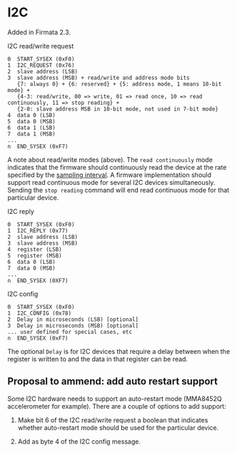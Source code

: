 I2C
===

Added in Firmata 2.3.

I2C read/write request
```
0  START_SYSEX (0xF0)
1  I2C_REQUEST (0x76)
2  slave address (LSB)
3  slave address (MSB) + read/write and address mode bits
   {7: always 0} + {6: reserved} + {5: address mode, 1 means 10-bit mode} +
   {4-3: read/write, 00 => write, 01 => read once, 10 => read continuously, 11 => stop reading} +
   {2-0: slave address MSB in 10-bit mode, not used in 7-bit mode}
4  data 0 (LSB)
5  data 0 (MSB)
6  data 1 (LSB)
7  data 1 (MSB)
...
n  END_SYSEX (0xF7)
```

A note about read/write modes (above). The ```read continuously``` mode indicates that
the firmware should continuously read the device at the rate specified by the
[sampling interval](https://github.com/firmata/protocol/blob/master/protocol.md). A firmware implementation should support read continuous mode
for several I2C devices simultaneously. Sending the ```stop reading``` command will
end read continuous mode for that particular device.


I2C reply
```
0  START_SYSEX (0xF0)
1  I2C_REPLY (0x77)
2  slave address (LSB)
3  slave address (MSB)
4  register (LSB)
5  register (MSB)
6  data 0 (LSB)
7  data 0 (MSB)
...
n  END_SYSEX (0XF7)
```

I2C config
```
0  START_SYSEX (0xF0)
1  I2C_CONFIG (0x78)
2  Delay in microseconds (LSB) [optional]
3  Delay in microseconds (MSB) [optional]
... user defined for special cases, etc
n  END_SYSEX (0xF7)
```

The optional ```Delay``` is for I2C devices that require a delay between when the
register is written to and the data in that register can be read.


Proposal to ammend: add auto restart support
---

Some I2C hardware needs to support an auto-restart mode (MMA8452Q accelerometer for example). There are a couple of options to add support:

1. Make bit 6 of the I2C read/write request a boolean that indicates whether auto-restart mode should be used for the particular device.

2. Add as byte 4 of the I2C config message.
